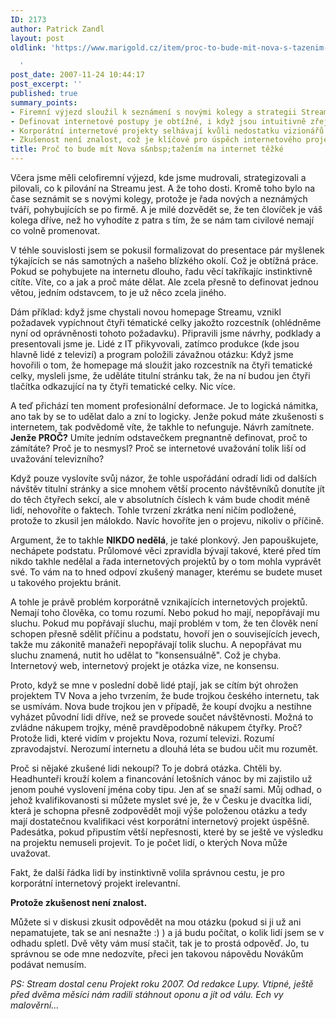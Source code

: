 ```yaml
---
ID: 2173
author: Patrick Zandl
layout: post
oldlink: 'https://www.marigold.cz/item/proc-to-bude-mit-nova-s-tazenim-na-internet-tezke

  '
post_date: 2007-11-24 10:44:17
post_excerpt: ''
published: true
summary_points:
- Firemní výjezd sloužil k seznámení s novými kolegy a strategii Streamu.
- Definovat internetové postupy je obtížné, i když jsou intuitivně zřejmé.
- Korporátní internetové projekty selhávají kvůli nedostatku vizionářů.
- Zkušenost není znalost, což je klíčové pro úspěch internetového projektu.
title: Proč to bude mít Nova s&nbsp;tažením na internet těžké
---
```


Včera jsme měli celofiremní výjezd, kde jsme mudrovali, strategizovali a pilovali, co k pilování na Streamu jest. A že toho dosti. Kromě toho bylo na čase seznámit se s novými kolegy, protože je řada nových a neznámých tváří, pohybujících se po firmě. A je milé dozvědět se, že ten človíček je váš kolega dříve, než ho vyhodíte z patra s tím, že se nám tam civilové nemají co volně promenovat.

V téhle souvislosti jsem se pokusil formalizovat do presentace pár myšlenek týkajících se nás samotných a našeho blízkého okolí. Což je obtížná práce. Pokud se pohybujete na internetu dlouho, řadu věcí takříkajíc instinktivně cítíte. Víte, co a jak a proč máte dělat. Ale zcela přesně to definovat jednou větou, jedním odstavcem, to je už něco zcela jiného.

Dám příklad: když jsme chystali novou homepage Streamu, vznikl požadavek vypíchnout čtyři tématické celky jakožto rozcestník (ohlédněme nyní od oprávněnosti tohoto požadavku). Připravili jsme návrhy, podklady a presentovali jsme je. Lidé z IT přikyvovali, zatímco produkce (kde jsou hlavně lidé z televizí) a program položili závažnou otázku: Když jsme hovořili o tom, že homepage má sloužit jako rozcestník na čtyři tematické celky, mysleli jsme, že uděláte titulní stránku tak, že na ní budou jen čtyři tlačítka odkazující na ty čtyři tematické celky. Nic více. 

A teď přichází ten moment profesionální deformace. Je to logická námitka, ano tak by se to udělat dalo a zní to logicky. Jenže pokud máte zkušenosti s internetem, tak podvědomě víte, že takhle to nefunguje. Návrh zamítnete. <strong>Jenže PROČ?</strong> Umíte jedním odstavečkem pregnantně definovat, proč to zámítáte? Proč je to nesmysl? Proč se internetové uvažování tolik liší od uvažování televizního?

Když pouze vyslovíte svůj názor, že tohle uspořádání odradí lidi od dalších návštěv titulní stránky a sice mnohem větší procento návštěvníků donutíte jít do těch čtyřech sekcí, ale v absolutních číslech k vám bude chodit méně lidí, nehovoříte o faktech. Tohle tvrzení zkrátka není ničím podložené, protože to zkusil jen málokdo. Navíc hovoříte jen o projevu, nikoliv o příčině. 

Argument, že to takhle <strong>NIKDO nedělá</strong>, je také plonkový. Jen papouškujete, nechápete podstatu. Průlomové věci zpravidla bývají takové, které před tím nikdo takhle nedělal a řada internetových projektů by o tom mohla vyprávět své. To vám na to hned odpoví zkušený manager, kterému se budete muset u takového projektu bránit. 

A tohle je právě problém korporátně vznikajících internetových projektů. Nemají toho člověka, co tomu rozumí. Nebo pokud ho mají, nepopřávají mu sluchu. Pokud mu popřávají sluchu, mají problém v tom, že ten člověk není schopen přesně sdělit příčinu a podstatu, hovoří jen o souvisejících jevech, takže mu zákonitě manažeři nepopřávají tolik sluchu. A nepopřávat mu sluchu znamená, nutit ho udělat to "konsensuálně". Což je chyba. Internetový web, internetový projekt je otázka vize, ne konsensu. 

Proto, když se mne v poslední době lidé ptají, jak se cítím být ohrožen projektem TV Nova a jeho tvrzením, že bude trojkou českého internetu, tak se usmívám. Nova bude trojkou jen v případě, že koupí dvojku a nestihne vyházet původní lidi dříve, než se provede součet návštěvnosti. Možná to zvládne nákupem trojky, méně pravděpodobně nákupem čtyřky. Proč? Protože lidi, které vidím v projektu Nova, rozumí televizi. Rozumí zpravodajství. Nerozumí internetu a dlouhá léta se budou učit mu rozumět. 

Proč si nějaké zkušené lidi nekoupí? To je dobrá otázka. Chtěli by. Headhunteři krouží kolem a financování letošních vánoc by mi zajistilo už jenom pouhé vyslovení jména coby tipu. Jen ať se snaží sami. Můj odhad, o jehož kvalifikovanosti si můžete myslet své je, že v Česku je dvacítka lidí, která je schopna přesně zodpovědět moji výše položenou otázku a tedy mají dostatečnou kvalifikaci vést korporátní internetový projekt úspěšně. Padesátka, pokud připustím větší nepřesnosti, které by se ještě ve výsledku na projektu nemuseli projevit. To je počet lidí, o kterých Nova může uvažovat. 

Fakt, že další řádka lidí by instinktivně volila správnou cestu, je pro korporátní internetový projekt irelevantní. 

<strong>Protože zkušenost není znalost.</strong>

Můžete si v diskusi zkusit odpovědět na mou otázku (pokud si ji už ani nepamatujete, tak se ani nesnažte :) ) a já budu počítat, o kolik lidí jsem se v odhadu spletl. Dvě věty vám musí stačit, tak je to prostá odpověď. Jo, tu správnou se ode mne nedozvíte, přeci jen takovou nápovědu Novákům podávat nemusím. 

<em>PS: Stream dostal cenu Projekt roku 2007. Od redakce Lupy. Vtipné, ještě před dvěma měsíci nám radili stáhnout oponu a jít od válu. Ech vy malověrní... </em>